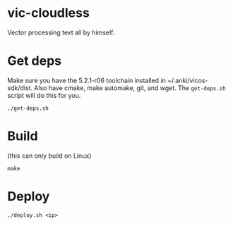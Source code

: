 # vic-cloudless

Vector processing text all by himself.

# Get deps

Make sure you have the 5.2.1-r06 toolchain installed in ~/.anki/vicos-sdk/dist. Also have cmake, make automake, git, and wget. The `get-deps.sh` script will do this for you.

```
./get-deps.sh
```

# Build

(this can only build on Linux)

```
make
```

# Deploy

```
./deploy.sh <ip>
```
